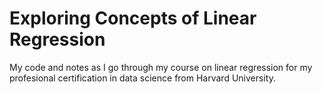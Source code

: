 # Exploring Concepts of Linear Regression

My code and notes as I go through my course on linear regression for my profesional certification in data science from Harvard University.
